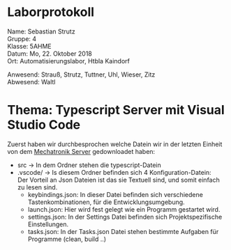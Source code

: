 # Laborprotokoll  
Name: Sebastian Strutz  
Gruppe: 4  
Klasse: 5AHME  
Datum: Mo, 22. Oktober 2018  
Ort: Automatisierungslabor, Htbla Kaindorf  

Anwesend: Strauß, Strutz, Tuttner, Uhl, Wieser, Zitz  
Abwesend: Waltl  

# Thema: Typescript Server mit Visual Studio Code  
Zuerst haben wir durchbesprochen welche Datein wir in der letzten Einheit von dem [Mechatronik Server](https://www.htl-mechatronik.at/gitweb/m14/?p=sx-la1.git;a=tree;f=5AHME/g3/rest-server1/src;h=7db76bd7654e762a352c2182386aa541feca6f97;hb=a4385316c2cee94cc5348ec8be6a3fb0022d5d41) gedownloadet haben:  
* src      -> In dem Ordner stehen die typescript-Datein    
* .vscode/ -> Is diesem Ordner befinden sich 4 Konfiguration-Datein:  
  Der Vorteil an Json Dateien ist das sie Textuell sind, und somit einfach zu lesen sind.  
  * keybindings.json: In dieser Datei befinden sich verschiedene Tastenkombinationen, für die Entwicklungsumgebung.  
  * launch.json: Hier wird fest gelegt wie ein Programm gestartet wird.  
  * settings.json: In der Settings Datei befinden sich Projektspezifische Einstellungen.   
  * tasks.json: In der Tasks.json Datei stehen bestimmte Aufgaben für Programme (clean, build ..)  
  

